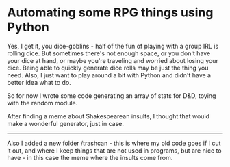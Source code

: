 # Automating some RPG things using Python

Yes, I get it, you dice-goblins - half of the fun of playing with a group IRL is rolling dice. But sometimes there's not enough space, or you don't have your dice at hand, or maybe you're traveling and worried about losing your dice. Being able to quickly generate dice rolls may be just the thing you need. Also, I just want to play around a bit with Python and didn't have a better idea what to do.

So for now I wrote some code generating an array of stats for D&D, toying with the random module.

After finding a meme about Shakespearean insults, I thought that would make a wonderful generator, just in case.

---

Also I added a new folder /trashcan - this is where my old code goes if I cut it out, and where I keep things that are not used in programs, but are nice to have - in this case the meme where the insults come from.
